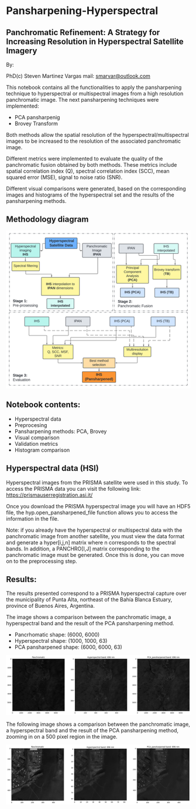 # Pansharpening-Hyperspectral

## Panchromatic Refinement: A Strategy for Increasing Resolution in Hyperspectral Satellite Imagery

By: 

PhD(c) Steven Martinez Vargas
mail: smarvar@outlook.com

This notebook contains all the functionalities to apply the pansharpening technique to hyperspectral or multispectral images from a high resolution panchromatic image.  The next pansharpening techniques were implemented:   
- PCA pansharpenig
- Brovey Transform

Both methods allow the spatial resolution of the hyperspectral/multispectral images to be increased to the resolution of the associated panchromatic image. 

Different metrics were implemented to evaluate the quality of the panchromatic fusion obtained by both methods. These metrics include spatial correlation index (Q), spectral correlation index (SCC), mean squared error (MSE), signal to noise ratio (SNR). 

Different visual comparisons were generated, based on the corresponding images and histograms of the hyperspectral set and the results of the pansharpening methods. 

## Methodology diagram
![methodology](https://github.com/smarvar/pansharpening-hyperespectral/blob/main/pansharpening_methodology.png)

## Notebook contents:

- Hyperspectral data
- Preprocesing 
- Pansharpening methods: PCA, Brovey
- Visual comparison
- Validation metrics
- Histogram comparison

## Hyperspectral data (HSI)

Hyperspectral images from the PRISMA satellite were used in this study. To access the PRISMA data you can visit the following link:  https://prismauserregistration.asi.it/

Once you download the PRISMA hyperspectral image you will have an HDF5 file, the hyp.open_pansharpened_file function allows you to access the information in the file.  

Note: if you already have the hyperspectral or multispectral data with the panchromatic image from another satellite, you must view the data format and generate a hyper[i,j,n] matrix where n corresponds to the spectral bands.  In addition, a PANCHRO[I,J] matrix corresponding to the panchromatic image must be generated. Once this is done, you can move on to the preprocessing step. 

## Results:
The results presented correspond to a PRISMA hyperspectral capture over the municipality of Punta Alta, northeast of the Bahía Blanca Estuary, province of Buenos Aires, Argentina. 

The image shows a comparison between the panchromatic image, a hyperspectral band and the result of the PCA pansharpening method.
- Pancrhomatic shape: (6000, 6000) 
- Hyperspectral shape: (1000, 1000, 63)
- PCA pansharpened shape: (6000, 6000, 63)

![hyper_comparasion](https://github.com/smarvar/pansharpening-hyperespectral/blob/main/panchromatic_hyperspectral_PCA-pansharpened.png)

The following image shows a comparison between the panchromatic image, a hyperspectral band and the result of the PCA pansharpening method, zooming in on a 500 pixel region in the image. 

![hyper_comparasion_zoomed](https://github.com/smarvar/pansharpening-hyperespectral/blob/main/panchromatic_hyperspectral_PCA-pansharpened_zoomed.png)

